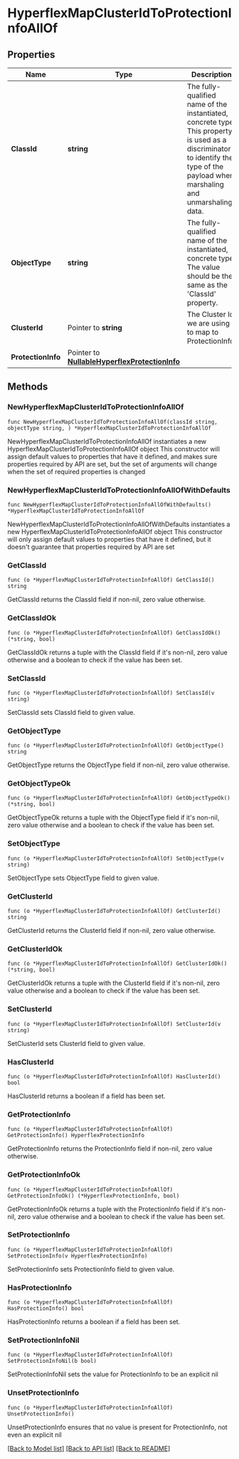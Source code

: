 # HyperflexMapClusterIdToProtectionInfoAllOf

## Properties

Name | Type | Description | Notes
------------ | ------------- | ------------- | -------------
**ClassId** | **string** | The fully-qualified name of the instantiated, concrete type. This property is used as a discriminator to identify the type of the payload when marshaling and unmarshaling data. | [default to "hyperflex.MapClusterIdToProtectionInfo"]
**ObjectType** | **string** | The fully-qualified name of the instantiated, concrete type. The value should be the same as the &#39;ClassId&#39; property. | [default to "hyperflex.MapClusterIdToProtectionInfo"]
**ClusterId** | Pointer to **string** | The Cluster Id we are using to map to ProtectionInfo. | [optional] [readonly] 
**ProtectionInfo** | Pointer to [**NullableHyperflexProtectionInfo**](HyperflexProtectionInfo.md) |  | [optional] 

## Methods

### NewHyperflexMapClusterIdToProtectionInfoAllOf

`func NewHyperflexMapClusterIdToProtectionInfoAllOf(classId string, objectType string, ) *HyperflexMapClusterIdToProtectionInfoAllOf`

NewHyperflexMapClusterIdToProtectionInfoAllOf instantiates a new HyperflexMapClusterIdToProtectionInfoAllOf object
This constructor will assign default values to properties that have it defined,
and makes sure properties required by API are set, but the set of arguments
will change when the set of required properties is changed

### NewHyperflexMapClusterIdToProtectionInfoAllOfWithDefaults

`func NewHyperflexMapClusterIdToProtectionInfoAllOfWithDefaults() *HyperflexMapClusterIdToProtectionInfoAllOf`

NewHyperflexMapClusterIdToProtectionInfoAllOfWithDefaults instantiates a new HyperflexMapClusterIdToProtectionInfoAllOf object
This constructor will only assign default values to properties that have it defined,
but it doesn't guarantee that properties required by API are set

### GetClassId

`func (o *HyperflexMapClusterIdToProtectionInfoAllOf) GetClassId() string`

GetClassId returns the ClassId field if non-nil, zero value otherwise.

### GetClassIdOk

`func (o *HyperflexMapClusterIdToProtectionInfoAllOf) GetClassIdOk() (*string, bool)`

GetClassIdOk returns a tuple with the ClassId field if it's non-nil, zero value otherwise
and a boolean to check if the value has been set.

### SetClassId

`func (o *HyperflexMapClusterIdToProtectionInfoAllOf) SetClassId(v string)`

SetClassId sets ClassId field to given value.


### GetObjectType

`func (o *HyperflexMapClusterIdToProtectionInfoAllOf) GetObjectType() string`

GetObjectType returns the ObjectType field if non-nil, zero value otherwise.

### GetObjectTypeOk

`func (o *HyperflexMapClusterIdToProtectionInfoAllOf) GetObjectTypeOk() (*string, bool)`

GetObjectTypeOk returns a tuple with the ObjectType field if it's non-nil, zero value otherwise
and a boolean to check if the value has been set.

### SetObjectType

`func (o *HyperflexMapClusterIdToProtectionInfoAllOf) SetObjectType(v string)`

SetObjectType sets ObjectType field to given value.


### GetClusterId

`func (o *HyperflexMapClusterIdToProtectionInfoAllOf) GetClusterId() string`

GetClusterId returns the ClusterId field if non-nil, zero value otherwise.

### GetClusterIdOk

`func (o *HyperflexMapClusterIdToProtectionInfoAllOf) GetClusterIdOk() (*string, bool)`

GetClusterIdOk returns a tuple with the ClusterId field if it's non-nil, zero value otherwise
and a boolean to check if the value has been set.

### SetClusterId

`func (o *HyperflexMapClusterIdToProtectionInfoAllOf) SetClusterId(v string)`

SetClusterId sets ClusterId field to given value.

### HasClusterId

`func (o *HyperflexMapClusterIdToProtectionInfoAllOf) HasClusterId() bool`

HasClusterId returns a boolean if a field has been set.

### GetProtectionInfo

`func (o *HyperflexMapClusterIdToProtectionInfoAllOf) GetProtectionInfo() HyperflexProtectionInfo`

GetProtectionInfo returns the ProtectionInfo field if non-nil, zero value otherwise.

### GetProtectionInfoOk

`func (o *HyperflexMapClusterIdToProtectionInfoAllOf) GetProtectionInfoOk() (*HyperflexProtectionInfo, bool)`

GetProtectionInfoOk returns a tuple with the ProtectionInfo field if it's non-nil, zero value otherwise
and a boolean to check if the value has been set.

### SetProtectionInfo

`func (o *HyperflexMapClusterIdToProtectionInfoAllOf) SetProtectionInfo(v HyperflexProtectionInfo)`

SetProtectionInfo sets ProtectionInfo field to given value.

### HasProtectionInfo

`func (o *HyperflexMapClusterIdToProtectionInfoAllOf) HasProtectionInfo() bool`

HasProtectionInfo returns a boolean if a field has been set.

### SetProtectionInfoNil

`func (o *HyperflexMapClusterIdToProtectionInfoAllOf) SetProtectionInfoNil(b bool)`

 SetProtectionInfoNil sets the value for ProtectionInfo to be an explicit nil

### UnsetProtectionInfo
`func (o *HyperflexMapClusterIdToProtectionInfoAllOf) UnsetProtectionInfo()`

UnsetProtectionInfo ensures that no value is present for ProtectionInfo, not even an explicit nil

[[Back to Model list]](../README.md#documentation-for-models) [[Back to API list]](../README.md#documentation-for-api-endpoints) [[Back to README]](../README.md)


